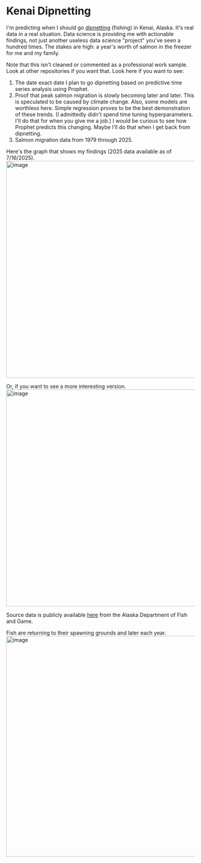 # Kenai Dipnetting

I'm predicting when I should go [dipnetting](https://alaskaoutdoorssupersite.com/dipnetting-the-kenai) (fishing) in Kenai, Alaska. It's real data in a real situation. Data science is providing me with actionable findings, not just another useless data science "project" you've seen a hundred times. The stakes are high: a year's worth of salmon in the freezer for me and my family.

Note that this isn't cleaned or commented as a professional work sample. Look at other repositories if you want that. Look here if you want to see:
1. The date exact date I plan to go dipnetting based on predictive time series analysis using Prophet.
2. Proof that peak salmon migration is slowly becoming later and later. This is speculated to be caused by climate change. Also, some models are worthless here. Simple regression proves to be the best demonstration of these trends. (I admittedly didn't spend time tuning hyperparameters. I'll do that for when you give me a job.) I would be curious to see how Prophet predicts this changing. Maybe I'll do that when I get back from dipnetting.
3. Salmon migration data from 1979 through 2025.

Here's the graph that shows my findings (2025 data available as of 7/16/2025).
<img width="1326" height="580" alt="image" src="https://github.com/user-attachments/assets/8c6fbd72-87b0-4166-aae4-86662c6e5d09" />


Or, if you want to see a more interesting version. 
<img width="1326" height="580" alt="image" src="https://github.com/user-attachments/assets/4fa4a44d-f46b-4cee-8155-822f1b56c862" />



Source data is publicly available [here](https://www.adfg.alaska.gov/sf/FishCounts/index.cfm?ADFG=main.displayResults&COUNTLOCATIONID=40&SpeciesID=420) from the Alaska Department of Fish and Game. 


Fish are returning to their spawning grounds and later each year. 
<img width="989" height="590" alt="image" src="https://github.com/user-attachments/assets/0b02f501-4bc0-4c7f-ba68-a86ae29c1935" />

